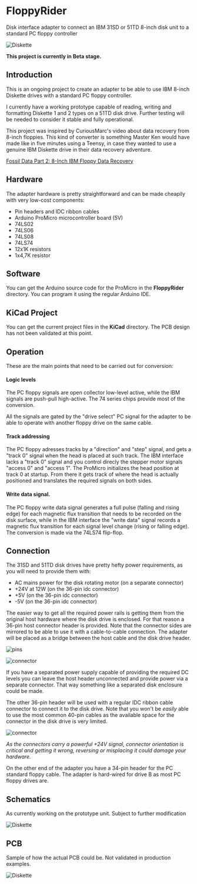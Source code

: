 # FloppyRider
Disk interface adapter to connect an IBM 31SD or 51TD 8-inch disk unit to a standard PC floppy controller

![Diskette](./images/IBM_Diskette_1_with_envelope.gif)

__This project is currently in Beta stage.__

## Introduction

This is an ongoing project to create an adapter to be able to use IBM 8-inch Diskette drives with a standard PC floppy controller.

I currently have a working prototype capable of reading, writing and formatting Diskette 1 and 2 types on a 51TD disk drive. Further testing will be needed to consider it stable and fully operational.

This project was inspired by CuriousMarc's video about data recovery from 8-inch floppies. This kind of converter is something Master Ken would have made like in five minutes using a Teensy, in case they wanted to use a genuine IBM Diskette drive in their data recovery adventure.

[Fossil Data Part 2: 8-Inch IBM Floppy Data Recovery](https://www.youtube.com/watch?v=5FVwheTVWko)



## Hardware

The adapter hardware is pretty straightforward and can be made cheapily with very low-cost components:

* Pin headers and IDC ribbon cables
* Arduino ProMicro microcontroller board (5V)
* 74LS02
* 74LS06
* 74LS08
* 74LS74
* 12x1K resistors
* 1x4,7K resistor


## Software

You can get the Arduino source code for the ProMicro in the __FloppyRider__ directory. You can program it using the regular Arduino IDE.

## KiCad Project

You can get the current project files in the __KiCad__ directory. The PCB design has not been validated at this point.

## Operation

These are the main points that need to be carried out for conversion:

#### Logic levels

The PC floppy signals are open collector low-level active, while the IBM signals are push-pull high-active. The 74 series chips provide most of the conversion.

All the signals are gated by the "drive select" PC signal for the adapter to be able to operate with another floppy drive on the same cable.

#### Track addressing

The PC floppy adresses tracks by a "direction" and "step" signal, and gets a "track 0" signal when the head is placed at such track. The IBM interface lacks a "track 0" signal and you control direcly the stepper motor signals "access 0" and "access 1". The ProMicro initializes the head position at track 0 at startup. From there it gets track of where the head is actually positioned and translates the required signals on both sides.

#### Write data signal.

The PC floppy write data signal generates a full pulse (falling and rising edge) for each magnetic flux transition that needs to be recorded on the disk surface, while in the IBM interface the "write data" signal records a magnetic flux transition for each signal level change (rising or falling edge). The conversion is made via the 74LS74 flip-flop.



## Connection

The 31SD and 51TD disk drives have pretty hefty power requirements, as you will need to provide them with:

* AC mains power for the disk rotating motor (on a separate connector)
* +24V at 12W (on the 36-pin idc connector)
* +5V (on the 36-pin idc connector)
* -5V (on the 36-pin idc connector)

The easier way to get all the required power rails is getting them from the original host hardware where the disk drive is enclosed. For that reason a 36-pin host connector header is provided. Note that the connector sides are mirrored to be able to use it with a cable-to-cable connection. The adapter will be placed as a bridge between the host cable and the disk drive header.

![pins](./images/pins.JPG)

![connector](./images/connector.JPG)


If you have a separated power supply capable of providing the required DC levels you can leave the host header unconnected and provide power via a separate connector. That way something like a separated disk enclosure could be made.

The other 36-pin header will be used with a regular IDC ribbon cable connector to connect it to the disk drive. Note that you won't be _easily_ able to use the most common 40-pin cables as the available space for the connector in the disk drive is very limited.

![connector](./images/connected.JPG)


_As the connectors carry a powerful +24V signal, connector orientation is critical and getting it wrong, reversing or misplacing it could damage your hardware._

On the other end of the adapter you have a 34-pin header for the PC standard floppy cable. The adapter is hard-wired for drive B as most PC floppy drives are.

## Schematics

As currently working on the prototype unit. Subject to further modification

![Diskette](./images/schematic.png)


## PCB

Sample of how the actual PCB could be. Not validated in production examples.

![Diskette](./images/pcb2.png)
